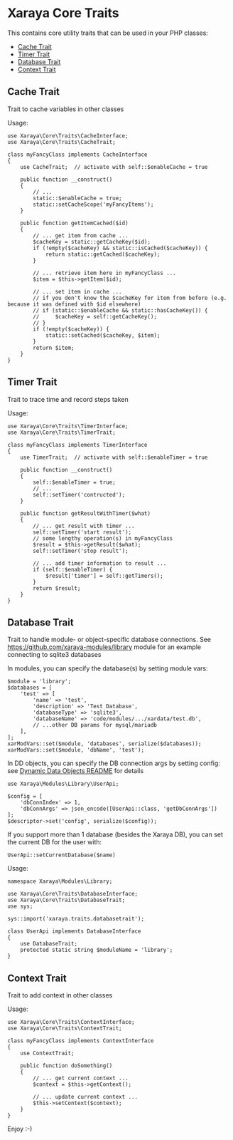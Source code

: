 # Xaraya Core Traits

This contains core utility traits that can be used in your PHP classes:

- [Cache Trait](#cache-trait)
- [Timer Trait](#timer-trait)
- [Database Trait](#database-trait)
- [Context Trait](#context-trait)

## Cache Trait

Trait to cache variables in other classes

Usage:
```
use Xaraya\Core\Traits\CacheInterface;
use Xaraya\Core\Traits\CacheTrait;

class myFancyClass implements CacheInterface
{
    use CacheTrait;  // activate with self::$enableCache = true

    public function __construct()
    {
        // ...
        static::$enableCache = true;
        static::setCacheScope('myFancyItems');
    }

    public function getItemCached($id)
    {
        // ... get item from cache ...
        $cacheKey = static::getCacheKey($id);
        if (!empty($cacheKey) && static::isCached($cacheKey)) {
            return static::getCached($cacheKey);
        }

        // ... retrieve item here in myFancyClass ...
        $item = $this->getItem($id);

        // ... set item in cache ...
        // if you don't know the $cacheKey for item from before (e.g. because it was defined with $id elsewhere)
        // if (static::$enableCache && static::hasCacheKey()) {
        //     $cacheKey = self::getCacheKey();
        // }
        if (!empty($cacheKey)) {
            static::setCached($cacheKey, $item);
        }
        return $item;
    }
}
```

## Timer Trait

Trait to trace time and record steps taken

Usage:
```
use Xaraya\Core\Traits\TimerInterface;
use Xaraya\Core\Traits\TimerTrait;

class myFancyClass implements TimerInterface
{
    use TimerTrait;  // activate with self::$enableTimer = true

    public function __construct()
    {
        self::$enableTimer = true;
        // ...
        self::setTimer('contructed');
    }

    public function getResultWithTimer($what)
    {
        // ... get result with timer ...
        self::setTimer('start result');
        // some lengthy operation(s) in myFancyClass
        $result = $this->getResult($what);
        self::setTimer('stop result');

        // ... add timer information to result ...
        if (self::$enableTimer) {
            $result['timer'] = self::getTimers();
        }
        return $result;
    }
}
```

## Database Trait

Trait to handle module- or object-specific database connections.
See https://github.com/xaraya-modules/library module for an example connecting to sqlite3 databases

In modules, you can specify the database(s) by setting module vars:
```
$module = 'library';
$databases = [
    'test' => [
        'name' => 'test',
        'description' => 'Test Database',
        'databaseType' => 'sqlite3',
        'databaseName' => 'code/modules/.../xardata/test.db',
        // ...other DB params for mysql/mariadb
    ],
];
xarModVars::set($module, 'databases', serialize($databases));
xarModVars::set($module, 'dbName', 'test');
```

In DD objects, you can specify the DB connection args by setting config: see [Dynamic Data Objects README](../../../code/modules/dynamicdata/README.md#database-connections) for details
```
use Xaraya\Modules\Library\UserApi;

$config = [
    'dbConnIndex' => 1,
    'dbConnArgs' => json_encode([UserApi::class, 'getDbConnArgs'])
];
$descriptor->set('config', serialize($config));
```

If you support more than 1 database (besides the Xaraya DB), you can set the current DB for the user with:
```
UserApi::setCurrentDatabase($name)
```

Usage:
```
namespace Xaraya\Modules\Library;

use Xaraya\Core\Traits\DatabaseInterface;
use Xaraya\Core\Traits\DatabaseTrait;
use sys;

sys::import('xaraya.traits.databasetrait');

class UserApi implements DatabaseInterface
{
    use DatabaseTrait;
    protected static string $moduleName = 'library';
}
```

## Context Trait

Trait to add context in other classes

Usage:
```
use Xaraya\Core\Traits\ContextInterface;
use Xaraya\Core\Traits\ContextTrait;

class myFancyClass implements ContextInterface
{
    use ContextTrait;

    public function doSomething()
    {
        // ... get current context ...
        $context = $this->getContext();

        // ... update current context ...
        $this->setContext($context);
    }
}
```

Enjoy :-)

